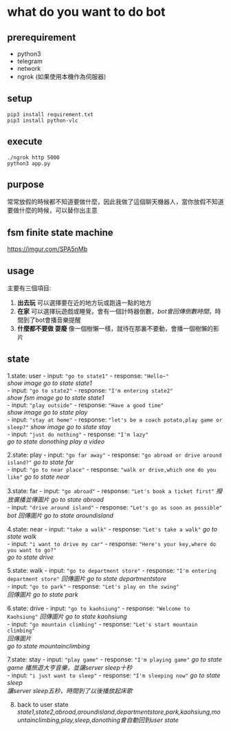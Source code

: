 # what do you want to do bot

## prerequirement
 - python3
 - telegram
 - network
 - ngrok (如果使用本機作為伺服器)

## setup
    pip3 install requirement.txt
    pip3 install python-vlc

## execute
    ./ngrok http 5000
    python3 app.py

## purpose
常常放假的時候都不知道要做什麼，因此我做了這個聊天機器人，當你放假不知道要做什麼的時候，可以替你出主意

## fsm finite state machine
https://imgur.com/SPA5nMb

## usage
主要有三個項目:
1. **出去玩**
可以選擇要在近的地方玩或跑遠一點的地方
2. **在家**
可以選擇玩遊戲或睡覺，會有一個計時器倒數，*bot會回傳倒數時間*，時間到了bot會播音樂提醒
3. **什麼都不要做 耍廢**
像一個樹懶一樣，就待在那裏不要動，會播一個樹懶的影片


## state
1.state: user
	- input: ```"go to state1"```
		- response: ```"Hello~"``` 	
        *show image*
        *go to state state1*		
	- input: ```"go to state2"```
		- response: ```"I'm entering state2"``` 	
        *show fsm image*
        *go to state state1*		
	- input: ```"play outside"```
		- response: ```"Have a good time"```	
		*show image*
        *go to state play*		
	- input: ```"stay at home"```
		- response: ```"let's be a coach potato,play game or sleep?"```	
		*show image*
		*go to state stay*		
	- input: ```"just do nothing"```
		- response: ```"I'm lazy"```	
		*go to state donothing*
        *play a video*
		
2.state: play
	- input: ```"go far away"```
		- response: ```"go abroad or drive around island?"```
		*go to state far*		
	- input: ```"go to near place"```
		- response: ```"walk or drive,which one do you like"```	
		*go to state near*
		
3.state: far
	- input: ```"go abroad"```
		- response: ```"Let's book a ticket first"```
		*撥放廣播並傳圖片*
		*go to state abroad*		
	- input: ```"drive around island"```
		- response: ```"Let's go as soon as possible"```	
		*bot 回傳圖片*
        *go to state aroundisland*
	
4.state: near
	- input: ```"take a walk"```
		- response: ```"Let's take a walk"```
		*go to state walk*		
	- input: ```"i want to drive my car"```
		- response: ```"Here's your key,where do you want to go?"```		
		*go to state drive*
		
5.state: walk
	- input: ```"go to department store"```
		- response: ```"I'm entering department store"```
		*回傳圖片*
		*go to state departmentstore*		
	- input: ```"go to park"```
		- response: ```"Let's play on the swing"```		
		*回傳圖片*
		*go to state park*
		
6.state: drive
	- input: ```"go to kaohsiung"```
		- response: ```"Welcome to Kaohsiung"```
		*回傳圖片*
		*go to state kaohsiung*		
	- input: ```"go mountain climbing"```
		- response: ```"Let's start mountain climbing"```	
		*回傳圖片*		
		*go to state mountainclimbing*
	
7.state: stay
	- input: ```"play game"```
		- response: ```"I'm playing game"```
		*go to state game*
		*播旅遊大亨音樂，並讓server sleep十秒*				
	- input: ```"i just want to sleep"```
		- response: ```"I'm sleeping now"```
		*go to state sleep*		
		*讓server sleep五秒，時間到了以後播放起床歌*
		
	
8.	back to user state
    *state1,state2,abroad,aroundisland,departmentstore,park,kaohsiung,mountainclimbing,play,sleep,donothing會自動回到user state*	
		
		
